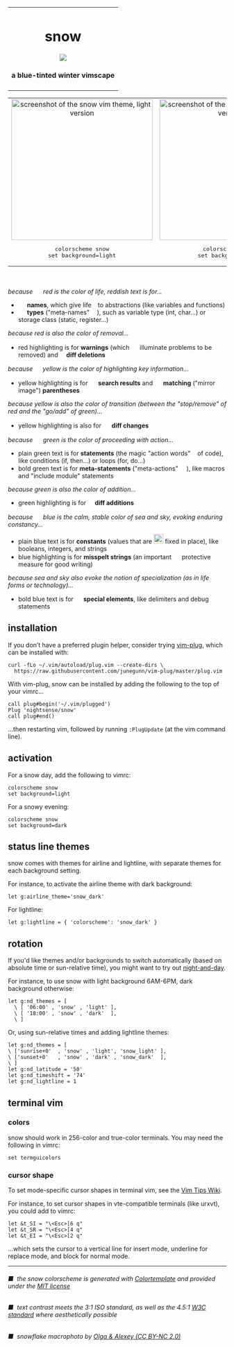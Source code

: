 <table><tbody><tr><td align="center"><h1>snow</h1>
<img src="https://github.com/nightsense/snow/raw/master/images/header.jpg" />
<h4>
a blue-tinted winter vimscape
</h4>
</td></tr></tbody></table>

<table><tbody>

<tr>
<td align="center"><img alt="screenshot of the snow vim theme, light version" src="https://github.com/nightsense/snow/raw/master/images/screenshot-light.png" height="325" />
<pre>
colorscheme snow
set background=light
</pre>
</td>
<td align="center"><img alt="screenshot of the snow vim theme, dark version" src="https://github.com/nightsense/snow/raw/master/images/screenshot-dark.png" height="325" />
<pre>
colorscheme snow
set background=dark
</pre>
</td>
</tr>
</tbody></table>

<br>

<table><tbody>

*because <img height="16" src='https://github.com/nightsense/snow/raw/master/images/red.png' /> red is the color of life, reddish text is for...*
- <img src="http://www.colorhexa.com/a8559e.png" height='12' width='12'>&nbsp;&nbsp;**names**, which give life <img height="7" src='https://github.com/nightsense/snow/raw/master/images/name.png' /> to abstractions (like variables and functions)
- <img src="http://www.colorhexa.com/c04c48.png" height='12' width='12'>&nbsp;&nbsp;**types** ("meta-names" <img height="13" src='https://github.com/nightsense/snow/raw/master/images/type.png' />), such as variable type (int, char...) or storage class (static, register...)

*because red is also the color of removal...*
- red highlighting is for **warnings** (which <img height="16" src='https://github.com/nightsense/snow/raw/master/images/warning.png' /> illuminate problems to be removed) and <img height="11" src='https://github.com/nightsense/snow/raw/master/images/delete.png' /> **diff deletions**

*because <img height="15" src='https://github.com/nightsense/snow/raw/master/images/yellow.png' /> yellow is the color of highlighting key information...*
- yellow highlighting is for <img height="16" src='https://github.com/nightsense/snow/raw/master/images/search.png' /> **search results** and <img height="16" src='https://github.com/nightsense/snow/raw/master/images/match.png' /> **matching** ("mirror image") **parentheses**

*because yellow is also the color of transition (between the "stop/remove" of red and the "go/add" of green)...*
- yellow highlighting is also for <img height="16" src='https://github.com/nightsense/snow/raw/master/images/change.png' /> **diff changes**

*because <img height="16" src='https://github.com/nightsense/snow/raw/master/images/green.png' /> green is the color of proceeding with action...*
- plain green text is for **statements** (the magic "action words" <img height="8" src='https://github.com/nightsense/snow/raw/master/images/statement.png' /> of code), like conditions (if, then...) or loops (for, do...)
- bold green text is for **meta-statements** ("meta-actions" <img height="15" src='https://github.com/nightsense/snow/raw/master/images/metastatement.png' />), like macros and "include module" statements

*because green is also the color of addition...*
- green highlighting is for <img height="12" src='https://github.com/nightsense/snow/raw/master/images/add.png' /> **diff additions**

*because <img height="16" src='https://github.com/nightsense/snow/raw/master/images/blue.png' /> blue is the calm, stable color of sea and sky, evoking enduring constancy...*
- plain blue text is for **constants** (values that are <img height="22" src='https://github.com/nightsense/snow/raw/master/images/constant.png' /> fixed in place), like booleans, integers, and strings
- blue highlighting is for **misspelt strings** (an important <img height="16" src='https://github.com/nightsense/snow/raw/master/images/misspelt.png' /> protective measure for good writing)

*because sea and sky also evoke the notion of specialization (as in life forms or technology)...*
- bold blue text is for <img height="15" src='https://github.com/nightsense/snow/raw/master/images/special.png' /> **special elements**, like delimiters and debug statements

## installation

If you don’t have a preferred plugin helper, consider trying [vim-plug](https://github.com/junegunn/vim-plug), which can be installed with:

```
curl -fLo ~/.vim/autoload/plug.vim --create-dirs \
  https://raw.githubusercontent.com/junegunn/vim-plug/master/plug.vim
```

With vim-plug, snow can be installed by adding the following to the top of your vimrc...

```
call plug#begin('~/.vim/plugged')
Plug 'nightsense/snow'
call plug#end()
```

...then restarting vim, followed by running `:PlugUpdate` (at the vim command line).

## activation

For a snow day, add the following to vimrc:

```
colorscheme snow
set background=light
```

For a snowy evening:

```
colorscheme snow
set background=dark
```

## status line themes

snow comes with themes for airline and lightline, with separate themes for each background setting.

For instance, to activate the airline theme with dark background:

```
let g:airline_theme='snow_dark'
```

For lightline:

```
let g:lightline = { 'colorscheme': 'snow_dark' }
```

## rotation

If you'd like themes and/or backgrounds to switch automatically (based on absolute time or sun-relative time), you might want to try out [night-and-day](https://github.com/nightsense/night-and-day).

For instance, to use snow with light background 6AM-6PM, dark background otherwise:

```
let g:nd_themes = [
  \ [ '06:00' , 'snow' , 'light' ],
  \ [ '18:00' , 'snow' , 'dark'  ],
  \ ]
```

Or, using sun-relative times and adding lightline themes:

```
let g:nd_themes = [
\ ['sunrise+0'  , 'snow' , 'light', 'snow_light' ],
\ ['sunset+0'   , 'snow' , 'dark' , 'snow_dark'  ],
\ ]
let g:nd_latitude = '50'
let g:nd_timeshift = '74'
let g:nd_lightline = 1
```

## terminal vim

### colors

snow should work in 256-color and true-color terminals. You may need the following in vimrc:

```
set termguicolors
```

### cursor shape

To set mode-specific cursor shapes in terminal vim, see the [Vim Tips Wiki](http://vim.wikia.com/wiki/Change_cursor_shape_in_different_modes).

For instance, to set cursor shapes in vte-compatible terminals (like urxvt), you could add to vimrc:

```
let &t_SI = "\<Esc>[6 q"
let &t_SR = "\<Esc>[4 q"
let &t_EI = "\<Esc>[2 q"
```

...which sets the cursor to a vertical line for insert mode, underline for replace mode, and block for normal mode.

---

###### ■&nbsp;&nbsp;the snow colorscheme is generated with [Colortemplate](https://github.com/lifepillar/vim-colortemplate) and provided under the [MIT license](https://opensource.org/licenses/MIT)
###### ■&nbsp;&nbsp;text contrast meets the 3:1 ISO standard, as well as the 4.5:1 [W3C standard](https://www.w3.org/TR/UNDERSTANDING-WCAG20/visual-audio-contrast-contrast.html) where aesthetically possible
###### ■&nbsp;&nbsp;snowflake macrophoto by [Olga & Alexey (CC BY-NC 2.0)](https://www.flickr.com/photos/chaoticmind75/39326731084/)
